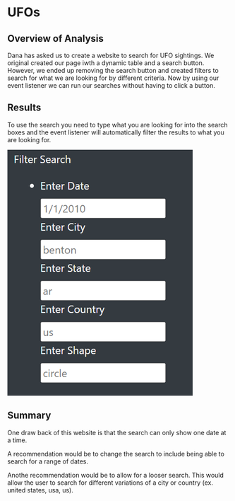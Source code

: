 # UFOs

## Overview of Analysis
Dana has asked us to create a website to search for UFO sightings. We original created our page iwth a dynamic table and a search button. However, we ended up removing the search button and created filters to search for what we are looking for by different criteria. Now by using our event listener we can run our searches without having to click a button. 

## Results
To use the search you need to type what you are looking for into the search boxes and the event listener will automatically filter the results to what you are looking for. 

![alt text](https://github.com/JoshTrewhella/UFOs/blob/main/static/Images/Search%20Image.PNG)

## Summary
One draw back of this website is that the search can only show one date at a time. 

A recommendation would be to change the search to include being able to search for a range of dates.

Anothe recommendation would be to allow for a looser search. This would allow the user to search for different variations of a city or country (ex. united states, usa, us). 
